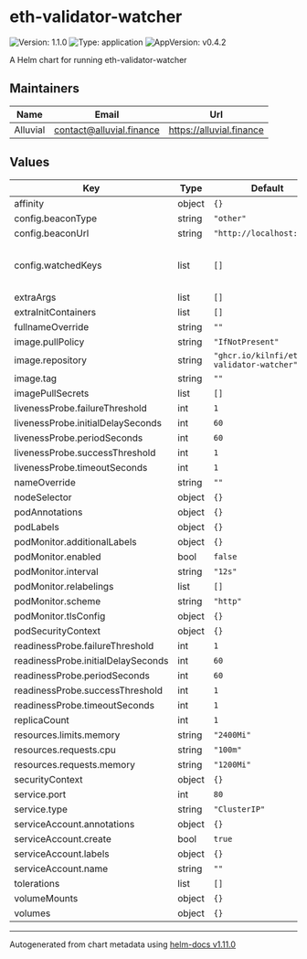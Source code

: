 # eth-validator-watcher

![Version: 1.1.0](https://img.shields.io/badge/Version-1.1.0-informational?style=flat-square) ![Type: application](https://img.shields.io/badge/Type-application-informational?style=flat-square) ![AppVersion: v0.4.2](https://img.shields.io/badge/AppVersion-v0.4.2-informational?style=flat-square)

A Helm chart for running eth-validator-watcher

## Maintainers

| Name | Email | Url |
| ---- | ------ | --- |
| Alluvial | <contact@alluvial.finance> | <https://alluvial.finance> |

## Values

| Key | Type | Default | Description |
|-----|------|---------|-------------|
| affinity | object | `{}` |  |
| config.beaconType | string | `"other"` |  |
| config.beaconUrl | string | `"http://localhost:5052"` |  |
| config.watchedKeys | list | `[]` | List of public keys to watch. See https://github.com/kilnfi/eth-validator-watcher/blob/main/README.md#command-lines-examples |
| extraArgs | list | `[]` |  |
| extraInitContainers | list | `[]` |  |
| fullnameOverride | string | `""` |  |
| image.pullPolicy | string | `"IfNotPresent"` |  |
| image.repository | string | `"ghcr.io/kilnfi/eth-validator-watcher"` |  |
| image.tag | string | `""` |  |
| imagePullSecrets | list | `[]` |  |
| livenessProbe.failureThreshold | int | `1` |  |
| livenessProbe.initialDelaySeconds | int | `60` |  |
| livenessProbe.periodSeconds | int | `60` |  |
| livenessProbe.successThreshold | int | `1` |  |
| livenessProbe.timeoutSeconds | int | `1` |  |
| nameOverride | string | `""` |  |
| nodeSelector | object | `{}` |  |
| podAnnotations | object | `{}` |  |
| podLabels | object | `{}` |  |
| podMonitor.additionalLabels | object | `{}` |  |
| podMonitor.enabled | bool | `false` |  |
| podMonitor.interval | string | `"12s"` |  |
| podMonitor.relabelings | list | `[]` |  |
| podMonitor.scheme | string | `"http"` |  |
| podMonitor.tlsConfig | object | `{}` |  |
| podSecurityContext | object | `{}` |  |
| readinessProbe.failureThreshold | int | `1` |  |
| readinessProbe.initialDelaySeconds | int | `60` |  |
| readinessProbe.periodSeconds | int | `60` |  |
| readinessProbe.successThreshold | int | `1` |  |
| readinessProbe.timeoutSeconds | int | `1` |  |
| replicaCount | int | `1` |  |
| resources.limits.memory | string | `"2400Mi"` |  |
| resources.requests.cpu | string | `"100m"` |  |
| resources.requests.memory | string | `"1200Mi"` |  |
| securityContext | object | `{}` |  |
| service.port | int | `80` |  |
| service.type | string | `"ClusterIP"` |  |
| serviceAccount.annotations | object | `{}` |  |
| serviceAccount.create | bool | `true` |  |
| serviceAccount.labels | object | `{}` |  |
| serviceAccount.name | string | `""` |  |
| tolerations | list | `[]` |  |
| volumeMounts | object | `{}` |  |
| volumes | object | `{}` |  |

----------------------------------------------
Autogenerated from chart metadata using [helm-docs v1.11.0](https://github.com/norwoodj/helm-docs/releases/v1.11.0)
